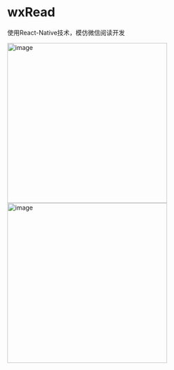 # wxRead
使用React-Native技术，模仿微信阅读开发

<img width="364" alt="image" src="https://user-images.githubusercontent.com/20986192/179344048-6a87f2e2-fcac-422f-a74c-2a4454dbd110.png">
<img width="364" alt="image" src="https://user-images.githubusercontent.com/20986192/179434050-208c5b36-4005-4db2-b59d-51cf6cf86032.png">
